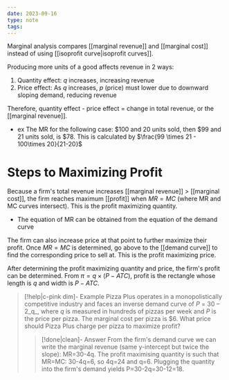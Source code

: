 ```yaml
---
date: 2023-09-16
type: note
tags: 
---
```


Marginal analysis compares [[marginal revenue]] and [[marginal cost]] instead of using [[isoprofit curve|isoprofit curves]].

Producing more units of a good affects revenue in 2 ways:
1. Quantity effect: $q$ increases, increasing revenue
2. Price effect: As $q$ increases, $p$ (price) must lower due to downward sloping demand, reducing revenue

Therefore, quantity effect - price effect = change in total revenue, or the [[marginal revenue]].

- ex The MR for the following case: $100 and 20 units sold, then $99 and 21 units sold, is $78. This is calculated by $\frac{99 \times 21 - 100\times 20}{21-20}$

# Steps to Maximizing Profit
Because a firm's total revenue increases [[marginal revenue]] > [[marginal cost]], the firm reaches maximum [[profit]] when $MR=MC$ (where MR and MC curves intersect). This is the profit maximizing quantity.
- The equation of MR can be obtained from the equation of the demand curve

The firm can also increase price at that point to further maximize their profit. Once $MR=MC$ is determined, go above to the [[demand curve]] to find the corresponding price to sell at. This is the profit maximizing price.

After determining the profit maximizing quantity and price, the firm's profit can be determined. From $\pi = q \times (P-ATC)$, profit is the rectangle whose length is $q$ and width is $P-ATC$.


> [!help|c-pink dim]- Example
> Pizza Plus operates in a monopolistically competitive industry and faces an inverse demand curve of _P_ = 30 – 2_q_, where _q_ is measured in hundreds of pizzas per week and _P_ is the price per pizza. The marginal cost per pizza is $6. What price should Pizza Plus charge per pizza to maximize profit?
> > [!done|clean]- Answer
> > From the firm's demand curve we can write the marginal revenue (same y-intercept but twice the slope): MR=30-4q. The profit maximising quantity is such that MR=MC: 30-4q=6, so 4q=24 and q=6. Plugging the quantity into the firm's demand yields P=30-2q=30-12=18.